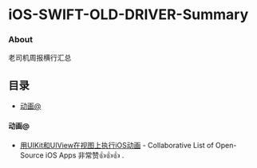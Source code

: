# iOS-SWIFT-OLD-DRIVER-Summary

### About

老司机周报横行汇总

## 目录
- [动画@](#动画)


#### 动画@
* [用UIKit和UIView在视图上执行iOS动画](https://juejin.im/post/5e784681f265da57671be823) - Collaborative List of Open-Source iOS Apps 非常赞👍👍👍 .
